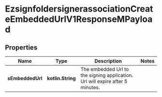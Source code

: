 
# EzsignfoldersignerassociationCreateEmbeddedUrlV1ResponseMPayload

## Properties
| Name | Type | Description | Notes |
| ------------ | ------------- | ------------- | ------------- |
| **sEmbeddedUrl** | **kotlin.String** | The embedded Url to the signing application.    Url will expire after 5 minutes.   |  |




